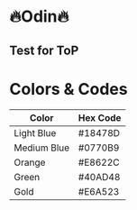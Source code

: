 # 🔥Odin🔥
## Test for ToP

# Colors & Codes

| Color        | Hex Code |
|--------------|----------|
| Light Blue   | #18478D  |
| Medium Blue  | #0770B9  |
| Orange       | #E8622C  |
| Green        | #40AD48  |
| Gold         | #E6A523  |
